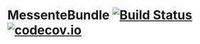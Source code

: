 # MessenteBundle [![Build Status](https://secure.travis-ci.org/ampluso/MessenteBundle.png?branch=master)](http://travis-ci.org/ampluso/MessenteBundle) [![codecov.io](https://codecov.io/github/ampluso/MessenteBundle/coverage.svg?branch=master)](https://codecov.io/github/ampluso/MessenteBundle?branch=master)

